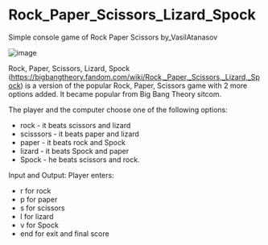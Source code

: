 # Rock_Paper_Scissors_Lizard_Spock
Simple console game of Rock Paper Scissors by_VasilAtanasov


![image](https://user-images.githubusercontent.com/119658211/213860261-2d3cf60a-b384-41c5-8e44-c9148dc28df1.png)

Rock, Paper, Scissors, Lizard, Spock (https://bigbangtheory.fandom.com/wiki/Rock,_Paper,_Scissors,_Lizard,_Spock) is a version of the popular Rock, Paper, Scissors game with 2 more options added. It became popular from Big Bang Theory sitcom.

The player and the computer choose one of the following options:
* rock - it beats scissors and lizard
* scisssors - it beats paper and lizard
* paper - it beats rock and Spock
* lizard - it beats Spock and paper
* Spock - he beats scissors and rock.


Input and Output:
Player enters:
* r for rock
* p for paper
* s for scissors
* l for lizard
* v for Spock
* end for exit and final score

